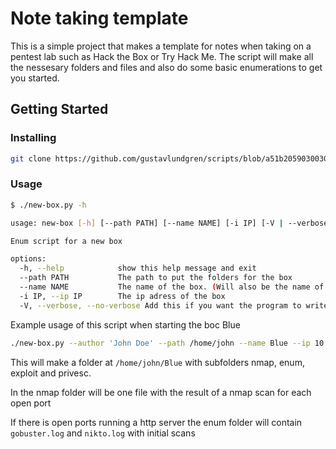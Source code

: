 # Note taking template

This is a simple project that makes a template for notes when taking on a pentest lab such as Hack the Box or Try Hack Me. The script will make all the nessesary folders and files and also do some basic enumerations to get you started.

## Getting Started

### Installing

```bash
git clone https://github.com/gustavlundgren/scripts/blob/a51b20590300302df8f479dc0df419508152f7fe/new-box/new-box.py
```

### Usage

```bash
$ ./new-box.py -h

usage: new-box [-h] [--path PATH] [--name NAME] [-i IP] [-V | --verbose | --no-verbose]

Enum script for a new box

options:
  -h, --help            show this help message and exit
  --path PATH           The path to put the folders for the box
  --name NAME           The name of the box. (Will also be the name of the folder)
  -i IP, --ip IP        The ip adress of the box
  -V, --verbose, --no-verbose Add this if you want the program to write out it's progress to the console
```

Example usage of this script when starting the boc Blue

```bash
./new-box.py --author 'John Doe' --path /home/john --name Blue --ip 10.10.11.15 -v
```

This will make a folder at `/home/john/Blue` with subfolders nmap, enum, exploit and privesc.

In the nmap folder will be one file with the result of a nmap scan for each open port

If there is open ports running a http server the enum folder will contain `gobuster.log` and `nikto.log` with initial scans